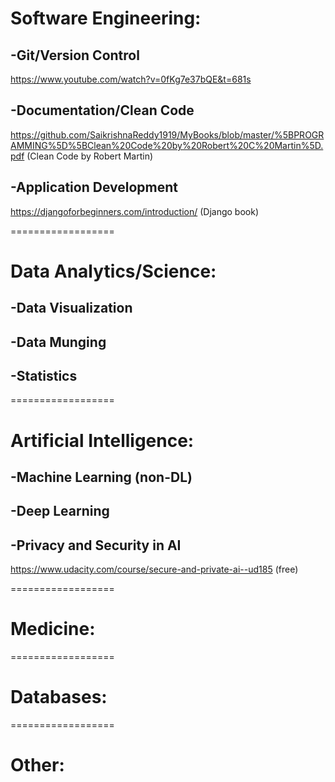# Software Engineering:
## -Git/Version Control
https://www.youtube.com/watch?v=0fKg7e37bQE&t=681s

## -Documentation/Clean Code
https://github.com/SaikrishnaReddy1919/MyBooks/blob/master/%5BPROGRAMMING%5D%5BClean%20Code%20by%20Robert%20C%20Martin%5D.pdf (Clean Code by Robert Martin)

## -Application Development
https://djangoforbeginners.com/introduction/ (Django book)


==================
# Data Analytics/Science:
## -Data Visualization

## -Data Munging

## -Statistics


==================
# Artificial Intelligence:
## -Machine Learning (non-DL)

## -Deep Learning

## -Privacy and Security in AI
https://www.udacity.com/course/secure-and-private-ai--ud185 (free)


==================
# Medicine:


==================
# Databases:


==================
# Other:


